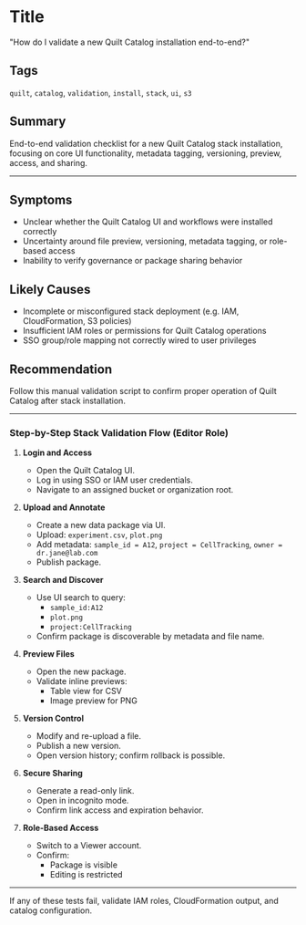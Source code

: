 # Title

"How do I validate a new Quilt Catalog installation end-to-end?"

## Tags

`quilt`, `catalog`, `validation`, `install`, `stack`, `ui`, `s3`

## Summary

End-to-end validation checklist for a new Quilt Catalog stack installation, focusing on core UI functionality, metadata tagging, versioning, preview, access, and sharing.

---

## Symptoms

- Unclear whether the Quilt Catalog UI and workflows were installed correctly
- Uncertainty around file preview, versioning, metadata tagging, or role-based access
- Inability to verify governance or package sharing behavior

## Likely Causes

- Incomplete or misconfigured stack deployment (e.g. IAM, CloudFormation, S3 policies)
- Insufficient IAM roles or permissions for Quilt Catalog operations
- SSO group/role mapping not correctly wired to user privileges

## Recommendation

Follow this manual validation script to confirm proper operation of Quilt Catalog after stack installation.

---

### Step-by-Step Stack Validation Flow (Editor Role)

1. **Login and Access**
   - Open the Quilt Catalog UI.
   - Log in using SSO or IAM user credentials.
   - Navigate to an assigned bucket or organization root.

2. **Upload and Annotate**
   - Create a new data package via UI.
   - Upload: `experiment.csv`, `plot.png`
   - Add metadata: `sample_id = A12`, `project = CellTracking`, `owner = dr.jane@lab.com`
   - Publish package.

3. **Search and Discover**
   - Use UI search to query:
     - `sample_id:A12`
     - `plot.png`
     - `project:CellTracking`
   - Confirm package is discoverable by metadata and file name.

4. **Preview Files**
   - Open the new package.
   - Validate inline previews:
     - Table view for CSV
     - Image preview for PNG

5. **Version Control**
   - Modify and re-upload a file.
   - Publish a new version.
   - Open version history; confirm rollback is possible.

6. **Secure Sharing**
   - Generate a read-only link.
   - Open in incognito mode.
   - Confirm link access and expiration behavior.

7. **Role-Based Access**
   - Switch to a Viewer account.
   - Confirm:
     - Package is visible
     - Editing is restricted

---

If any of these tests fail, validate IAM roles, CloudFormation output, and catalog configuration.
